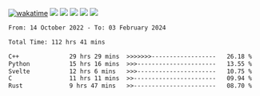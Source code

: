 [![wakatime](https://wakatime.com/badge/user/368879df-dc38-4b1a-86c4-8a2054a0e074.svg)](https://wakatime.com/@368879df-dc38-4b1a-86c4-8a2054a0e074)
<img src="https://img.shields.io/badge/Windows-0078D6?style=flat&logo=Windows&logoColor=white">
<img src="https://img.shields.io/badge/IntelliJ_IDEA-000000.svg?style=flat&logo=IntelliJ-IDEA&logoColor=white">
<img src="https://img.shields.io/badge/CLion-000000.svg?style=flat&logo=CLion&logoColor=white">
<img src="https://img.shields.io/badge/Visual_Studio_Code-007ACC?style=flat&logo=Visual-Studio-Code&logoColor=white">
<img src="https://img.shields.io/badge/Discord-5865F2?label=kano42&style=flat&logo=discord&logoColor=white">
<br>


<!--START_SECTION:waka-->

```txt
From: 14 October 2022 - To: 03 February 2024

Total Time: 112 hrs 41 mins

C++              29 hrs 29 mins  >>>>>>>------------------   26.18 %
Python           15 hrs 16 mins  >>>----------------------   13.55 %
Svelte           12 hrs 6 mins   >>>----------------------   10.75 %
C                11 hrs 11 mins  >>-----------------------   09.94 %
Rust             9 hrs 47 mins   >>-----------------------   08.70 %
```

<!--END_SECTION:waka-->
